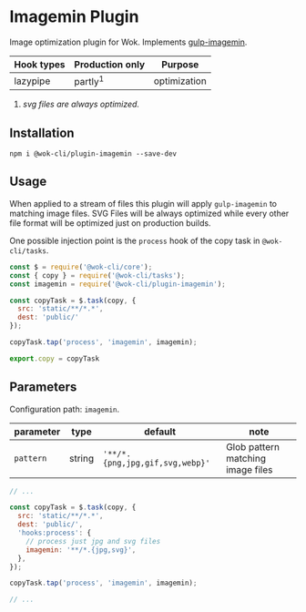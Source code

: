 # Imagemin Plugin

Image optimization plugin for Wok. Implements [gulp-imagemin](https://www.npmjs.com/package/gulp-imagemin).

| Hook types | Production only    | Purpose      |
| ---------- | ------------------ | ------------ |
| lazypipe   | partly<sup>1</sup> | optimization |

1. _svg files are always optimized._

## Installation

```
npm i @wok-cli/plugin-imagemin --save-dev
```

## Usage

When applied to a stream of files this plugin will apply `gulp-imagemin` to matching image files. SVG Files will be always optimized while every other file format will be optimized just on production builds.

One possible injection point is the `process` hook of the copy task in `@wok-cli/tasks`.

```js
const $ = require('@wok-cli/core');
const { copy } = require('@wok-cli/tasks');
const imagemin = require('@wok-cli/plugin-imagemin');

const copyTask = $.task(copy, {
  src: 'static/**/*.*',
  dest: 'public/'
});

copyTask.tap('process', 'imagemin', imagemin);

export.copy = copyTask
```

## Parameters

Configuration path: `imagemin`.

| parameter | type   | default                         | note                              |
| --------- | ------ | ------------------------------- | --------------------------------- |
| `pattern` | string | `'**/*.{png,jpg,gif,svg,webp}'` | Glob pattern matching image files |

```js
// ...

const copyTask = $.task(copy, {
  src: 'static/**/*.*',
  dest: 'public/',
  'hooks:process': {
    // process just jpg and svg files
    imagemin: '**/*.{jpg,svg}',
  },
});

copyTask.tap('process', 'imagemin', imagemin);

// ...
```
